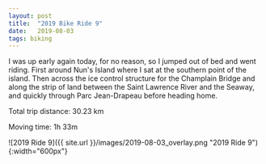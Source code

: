 ```yaml
---
layout: post
title:  "2019 Bike Ride 9"
date:   2019-08-03
tags: biking
---
```


I was up early again today, for no reason, so I jumped out of bed and went riding. First around Nun's Island where I sat at the southern point of the island. Then across the ice control structure for the Champlain Bridge and along the strip of land between the Saint Lawrence River and the Seaway, and quickly through Parc Jean-Drapeau before heading home.

Total trip distance: 30.23 km

Moving time: 1h 33m

![2019 Ride 9]({{ site.url }}/images/2019-08-03_overlay.png "2019 Ride 9"){:width="600px"}